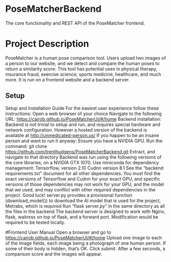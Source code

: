 # PoseMatcherBackend
The core functionality and REST API of the PoseMatcher frontend.

# Project Description
PoseMatcher is a human pose comparison tool. Users upload two images of a person to our website, and we detect and compare the human poses to return a similarity score. This tool has potential uses in physical therapy, insurance fraud, exercise science, sports medicine, healthcare, and much more. It is run on a frontend website and a backend server.

## Setup
Setup and Installation Guide
For the easiest user experience follow these instructions:
Open a web browser of your choice
Navigate to the following URL: https://cairob.github.io/PoseMatcherUI/#/home
Backend installation:
Backend is not trivial to setup and run, and requires special hardware and network configuration. However a hosted version of the backend is available at http://unmedicated-person.us/
If you happen to be an insane person and want to run it anyway:
Ensure you have a NVIDIA GPU.
Run the command: git clone https://github.com/trenthudgens/PoseMatcherBackend.git
Extract, and navigate to that directory
Backend was run using the following versions of the core libraries, on a NVIDIA GTX 1070. Use miniconda for dependency management:
Tensorflow, version 2.10
Cudnn version 8.1
See the “backend requirements.txt” document for all other dependencies. You must find the exact versions of Tensorflow and Cudnn for your exact GPU, and specific versions of those dependencies may not work for your GPU, and the model that we used, and may conflict with other required dependencies in the project. Good luck!
server.py provides a provisional function (download_model()) to download the AI model that is used for the project, Metrabs, which is required
Run “flask server.py” in the same directory as all the files in the backend
The backend server is designed to work with Nginx, flask, waitress on top of flask, and a forward port. Modification would be required to be tested locally.

#Frontend User Manual
Open a browser and go to https://cairob.github.io/PoseMatcherUI/#/home
Upload one image to each of the image fields, each image being a photograph of one human person. If some of their body is hidden, that’s OK.
Click submit. After a few seconds, a comparison score and the images will appear.

